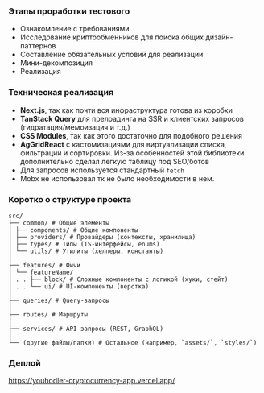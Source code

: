 ### Этапы проработки тестового

- Ознакомление с требованиями
- Исследование криптообменников для поиска общих дизайн-паттернов
- Составление обязательных условий для реализации
- Мини-декомпозиция
- Реализация

### Техническая реализация

- **Next.js**, так как почти вся инфраструктура готова из коробки
- **TanStack Query** для прелоадинга на SSR и клиентских запросов (гидратация/мемоизация и т.д.)
- **CSS Modules**, так как этого достаточно для подобного решения
- **AgGridReact** с кастомизациями для виртуализации списка, фильтрации и сортировки. Из-за особенностей этой библиотеки дополнительно сделал легкую таблицу под SEO/ботов
- Для запросов используется стандартный `fetch`
- Mobx не использовал тк не было необходимости в нем.

### Коротко о структуре проекта

```
src/
├── common/ # Общие элементы
│ ├── components/ # Общие компоненты
│ ├── providers/ # Провайдеры (контексты, хранилища)
│ ├── types/ # Типы (TS-интерфейсы, enums)
│ └── utils/ # Утилиты (хелперы, константы)
│
├── features/ # Фичи
│ └── featureName/
│ . . ├── block/ # Сложные компоненты с логикой (хуки, стейт)
│ . . └── ui/ # UI-компоненты (верстка)
│
├── queries/ # Query-запросы
│
├── routes/ # Маршруты
│
├── services/ # API-запросы (REST, GraphQL)
│
└── (другие файлы/папки) # Остальное (например, `assets/`, `styles/`)
```

### Деплой

https://youhodler-cryptocurrency-app.vercel.app/
